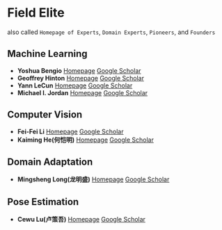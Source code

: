 # Field Elite
also called `Homepage of Experts`, `Domain Experts`, `Pioneers`, and `Founders`

## Machine Learning
* **Yoshua Bengio** [Homepage](https://yoshuabengio.org/fr/) [Google Scholar](https://scholar.google.com/citations?hl=zh-CN&user=kukA0LcAAAAJ)
* **Geoffrey Hinton** [Homepage](https://www.cs.toronto.edu/~hinton/) [Google Scholar](https://scholar.google.com/citations?user=JicYPdAAAAAJ&hl=zh-CN&oi=ao)
* **Yann LeCun** [Homepage](http://yann.lecun.com/) [Google Scholar](https://scholar.google.com/citations?user=WLN3QrAAAAAJ&hl=zh-CN&oi=ao)
* **Michael I. Jordan** [Homepage](http://www.cs.berkeley.edu/~jordan/) [Google Scholar](https://scholar.google.com/citations?user=yxUduqMAAAAJ&hl=zh-CN&oi=ao)

## Computer Vision
* **Fei-Fei Li** [Homepage](https://profiles.stanford.edu/fei-fei-li/) [Google Scholar](https://scholar.google.com/citations?user=rDfyQnIAAAAJ&hl=zh-CN&oi=ao)
* **Kaiming He(何恺明)** [Homepage](https://kaiminghe.github.io/) [Google Scholar](https://scholar.google.com/citations?user=DhtAFkwAAAAJ&hl=zh-CN&oi=ao)

## Domain Adaptation
* **Mingsheng Long(龙明盛)** [Homepage](http://ise.thss.tsinghua.edu.cn/~mlong/) [Google Scholar](https://scholar.google.com/citations?user=_MjXpXkAAAAJ&hl=zh-CN&oi=ao)

## Pose Estimation
* **Cewu Lu(卢策吾)** [Homepage](https://www.mvig.org/) [Google Scholar](https://scholar.google.com/citations?user=QZVQEWAAAAAJ&hl=zh-CN&oi=ao)

